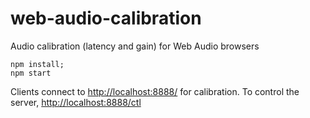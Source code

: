 web-audio-calibration
=====================

Audio calibration (latency and gain) for Web Audio browsers

    npm install;
    npm start

Clients connect to <http://localhost:8888/> for calibration. To control
the server, <http://localhost:8888/ctl>
